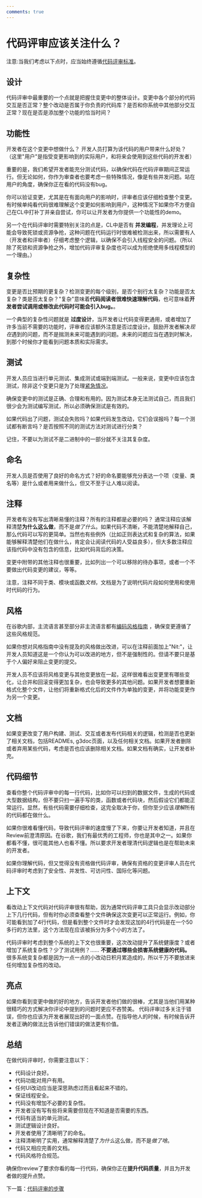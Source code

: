 ```yaml
---
comments: true
---
```


# 代码评审应该关注什么？

注意:当我们考虑以下点时，应当始终遵循[代码评审标准](standard.md)。

## 设计

代码评审中最重要的一个点就是把握住变更中的整体设计。变更中各个部分的代码交互是否正常？整个改动是否属于你负责的代码库？是否和你系统中其他部分交互正常？现在是否是添加整个功能的恰当时间？

## 功能性

开发者在这个变更中想做什么？ 开发人员打算为该代码的用户带来什么好处？（这里"用户"是指受变更影响到的实际用户，和将来会使用到这些代码的开发者）

重要的是，我们希望开发者能充分测试代码，以确保代码在代码评审期间正常运行。但无论如何，你作为审查者也要考虑一些特殊情况，像是有些并发问题。站在用户的角度，确保你正在看的代码没有bug。

你可以验证变更，尤其是在有面向用户的影响时，评审者应该仔细检查整个变更。有时候单纯看代码很难理解这个变更如何影响到用户，这种情况下如果你不方便自己在CL中打补丁并亲自尝试，你可以让开发者为你提供一个功能性的demo。

另一个在代码评审时需要特别关注的点是，CL中是否有 **并发编程**，并发理论上可能会导致死锁或资源争抢，这种问题在代码运行时很难被检测出来，所以需要有人（开发者和评审者）仔细考虑整个逻辑，以确保不会引入线程安全的问题。（所以除了死锁和资源争抢之外，增加代码评审复杂度也可以成为拒绝使用多线程模型的一个理由。）

## 复杂性

变更是否比预期的更复杂？检测变更的每个级别，是否个别行太复杂？功能是否太复杂？类是否太复杂？"复杂"意味着**代码阅读者很难快速理解代码**，也可意味着**开发者尝试调用或修改此代码时可能会引入bug。**。

一个典型的复杂性问题就是 **过度设计**，当开发者让代码变得更通用，或者增加了许多当前不需要的功能时，评审者应该额外注意是否过度设计。鼓励开发者解决*现在*遇到的问题，而不是揣测未来可能遇到的问题。未来的问题应当在遇到时解决，到那个时候你才能看到问题本质和实际需求。

## 测试

开发人员应当进行单元测试、集成测试或端到端测试。一般来说，变更中应该包含测试，除非这个变更只是为了处理[紧急情况](../emergencies.md)。

确保变更中的测试是正确、合理和有用的。因为测试本身无法测试自己，而且我们很少会为测试编写测试，所以必须确保测试是有效的。

如果代码出了问题，测试会失败吗？如果代码发生改动，它们会误报吗？每一个测试都有断言吗？是否按照不同的测试方法对测试进行分类？

记住，不要以为测试不是二进制中的一部分就不关注其复杂度。

## 命名

开发人员是否使用了良好的命名方式？好的命名要能够充分表达一个项（变量、类名等）是什么或者用来做什么，但又不至于让人难以阅读。

## 注释

开发者有没有写出清晰易懂的注释？所有的注释都是必要的吗？ 通常注释应该解释清楚**为什么这么做**，而不是*做了什么*。如果代码不清晰，不能清楚地解释自己，那么代码可以写的更简单。当然也有些例外（比如正则表达式和复杂的算法，如果能够解释清楚他们在做什么，肯定会让阅读代码的人受益良多），但大多数注释应该指代码中没有包含的信息，比如代码背后的决策。

变更中附带的其他注释也很重要，比如列出一个可以移除的待办事项，或者一个不要做出代码变更的建议，等等。

注意，注释不同于类、模块或函数*文档*，文档是为了说明代码片段如何使用和使用时代码的行为。

## 风格

在谷歌内部，主流语言甚至部分非主流语言都有[编码风格指南](http://google.github.io/styleguide/) ，确保变更遵循了这些风格规范。

如果你想对风格指南中没有提及的风格做出改进，可以在注释前面加上"Nit:"，让开发人员知道这是一个你认为可以改进的地方，但不是强制性的。但请不要只是基于个人偏好来阻止变更的提交。

开发人员不应该将风格变更与其他变更放在一起，这样很难看出变更里有哪些变化，让合并和回滚变得更加复杂，也会导致更多的其他问题。如果开发者想要重新格式化整个文件，让他们将重新格式化后的文件作为单独的变更，并将功能变更作为另一个变更。

## 文档

如果变更改变了用户构建、测试、交互或者发布代码相关的逻辑，检测是否也更新了相关文档，包括READMEs, g3doc页面，以及任何相关文档。如果开发者删除或者弃用某些代码，考虑是否也应该删除相关文档。如果文档有确实，让开发者补充。

## 代码细节

查看你整个代码评审中的每一行代码，比如你可以扫到的数据文件，生成的代码或大型数据结构，但不要只扫一遍手写的类，函数或者代码块，然后假设它们都能正常运行。显然，有些代码需要仔细检查，这完全取决于你，但你至少应该*理解*所有的代码都在做什么。

如果你很难看懂代码，导致代码评审的速度慢了下来，你要让开发者知道，并且在Review前澄清原因。在谷歌，我们有最优秀的工程师，你也是其中之一。如果你都看不懂，很可能其他人也看不懂。所以要求开发者理清代码逻辑也是在帮助未来的开发者。

如果你理解代码，但又觉得没有资格做代码评审，确保有资格的变更评审人员在代码评审时考虑到了安全性、并发性、可访问性、国际化等问题。

## 上下文

看改动上下文代码对代码评审很有帮助，因为通常代码评审工具只会显示改动部分上下几行代码，但有时你必须查看整个文件确保这次变更可以正常运行。例如，你可能看到加了4行代码，但是看到整个文件时才会发现这加的4行代码是在一个50多行的方法里，这个方法现在应该被拆分为多个小的方法了。

代码评审时考虑到整个系统的上下文也很重要，这次改动提升了系统健康度？或者增加了系统复杂性？少了测试用例？…… **不要通过哪些会损害系统健康的代码。** 很多系统变复杂都是因为一点一点的小改动日积月累造成的，所以千万不要放进来任何增加复杂性的改动。

## 亮点

如果你看到变更中做的好的地方，告诉开发者他们做的很棒，尤其是当他们用某种很精巧的方式解决你评论中提到的问题时更应不吝赞美。 代码评审过多关注于错误，但你也应该为开发者展现出好的一面点赞。在指导他人的时候，有时候告诉开发者正确的做法比告诉他们错误的做法更有价值。

## 总结

在做代码评审时，你需要注意以下：

- 代码设计良好。
- 代码功能对用户有用。
- 任何UI改动应当是深思熟虑过而且看起来不错的。
- 保证线程安全。
- 代码没有增加不必要的复杂性。
- 开发者没有写有些将来需要但现在不知道是否需要的东西。
- 代码有适当的单元测试。
- 测试逻辑设计良好。
- 开发者使用了清晰明了的命名。
- 注释清晰明了实用，通常解释清楚了*为什么*这么做，而不是*做了啥*。
- 代码又相应完善的文档。
- 代码风格符合规范。

确保你review了要求你看的每一行代码，确保你正在**提升代码质量**，并且为开发者做的提升点赞。

下一篇：[代码评审的步骤](navigate.md)
